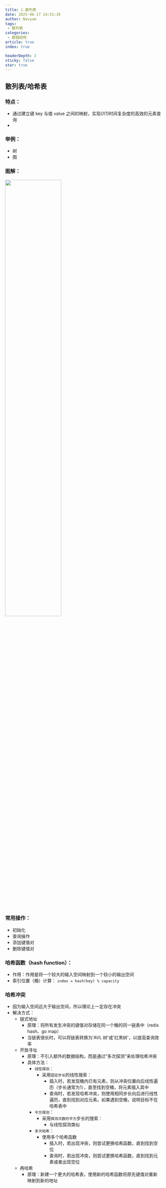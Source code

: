 ```yaml
---
title: 1.散列表
date: 2025-06-17 14:51:35
author: Navyum
tags: 
 - 散列表
categories: 
 - 数据结构
article: true
index: true

headerDepth: 2
sticky: false
star: true
---
```


## 散列表/哈希表

### 特点：
* 通过建立键 key 与值 value 之间的映射，实现$O(1)$时间复杂度的高效的元素查询
* 

### 举例：
* 树
* 图
    
### 图解：
<img src="https://raw.staticdn.net/Navyum/imgbed/pic/IMG/c8a4e67d172ba7fc2845b8b0efde7a41.png" width =60% >

### 常用操作：
* 初始化
* 查询操作
* 添加键值对
* 删除键值对

### 哈希函数（hash function）：
* 作用：作用是将一个较大的输入空间映射到一个较小的输出空间
* 索引位置（桶）计算： `index = hash(key) % capacity`

### 哈希冲突
* 因为输入空间远大于输出空间，所以理论上一定存在冲突
* 解决方式：
    * 链式地址
        * 原理：将所有发生冲突的键值对存储在同一个桶的同一链表中（redis hash、go map）
        * 当链表很长时，可以将链表转换为'AVL 树'或'红黑树'，以提高查询效率
    * 开放寻址
        * 原理：不引入额外的数据结构，而是通过“多次探测”来处理哈希冲突
        * 具体方法：
            * `线性探测`：
                * 采用`固定步长`的线性搜索：
                    * 插入时，若发现桶内已有元素，则从冲突位置向后线性遍历（步长通常为1），直至找到空桶，将元素插入其中
                    * 查询时，若发现哈希冲突，则使用相同步长向后进行线性遍历，直到找到对应元素。如果遇到空桶，说明目标不在哈希表中
            * `平方探测`：
                * 采用`探测次数的平方`步长的搜索：
                    * 与线性探测类似
            * `多次哈希`：
                * 使用多个哈希函数
                    * 插入时，若出现冲突，则尝试更换哈希函数，直到找到空位
                    * 查询时，若出现冲突，则尝试更换哈希函数，直到找到元素或者出现空位
    * 再哈希
        * 原理：新建一个更大的哈希表，使用新的哈希函数将原先键值对重新映射到新的地址